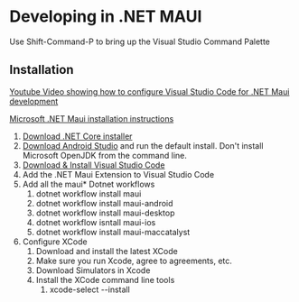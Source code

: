 # Developing in .NET MAUI

Use Shift-Command-P to bring up the Visual Studio Command Palette

## Installation

[Youtube Video showing how to configure Visual Studio Code for .NET Maui development](https://www.youtube.com/watch?v=1t2zzoW4D98)

[Microsoft .NET Maui installation instructions](https://learn.microsoft.com/en-us/dotnet/maui/get-started/installation?view=net-maui-9.0&viewFallbackFrom=net-maui-8.0&tabs=visual-studio-code#iosxcode-setup)

1. [Download .NET Core installer](https://dotnet.microsoft.com/en-us/download)
2. [Download Android Studio](https://developer.android.com/studio?gclsrc=aw.ds&gad_source=1&gbraid=0AAAAAC-IOZlaUsNJyzSrm3iR55dfG3OiK&gclid=CjwKCAjwp8--BhBREiwAj7og1zz6G4co3Lu6ummTDNbS-bipg2CNC3NmVgaSfN6CH9QLXc7TWMS2CRoCKcoQAvD_BwE) and run the default install.  Don't install Microsoft OpenJDK from the command line.
3. [Download & Install Visual Studio Code](https://code.visualstudio.com/)
4. Add the .NET Maui Extension to Visual Studio Code
5. Add all the maui* Dotnet workflows
    1. dotnet workflow install maui
    2. dotnet workflow install maui-android
    3. dotnet workflow install maui-desktop
    4. dotnet workflow isntall maui-ios
    5. dotnet workflow install maui-maccatalyst
6. Configure XCode
    1. Download and install the latest XCode
    2. Make sure you run Xcode, agree to agreements, etc.
    3. Download Simulators in Xcode
    4. Install the XCode command line tools
        1. xcode-select --install
    
